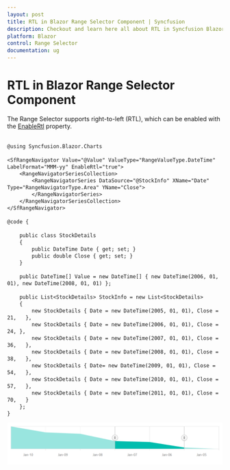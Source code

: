```yaml
---
layout: post
title: RTL in Blazor Range Selector Component | Syncfusion
description: Checkout and learn here all about RTL in Syncfusion Blazor Range Selector component and much more details.
platform: Blazor
control: Range Selector
documentation: ug
---
```


# RTL in Blazor Range Selector Component

The Range Selector supports right-to-left (RTL), which can be enabled with the [EnableRtl](https://help.syncfusion.com/cr/blazor/Syncfusion.Blazor.Charts.SfRangeNavigator.html#Syncfusion_Blazor_Charts_SfRangeNavigator_EnableRtl) property.

```cshtml

@using Syncfusion.Blazor.Charts

<SfRangeNavigator Value="@Value" ValueType="RangeValueType.DateTime" LabelFormat="MMM-yy" EnableRtl="true">
    <RangeNavigatorSeriesCollection>
        <RangeNavigatorSeries DataSource="@StockInfo" XName="Date" Type="RangeNavigatorType.Area" YName="Close">
        </RangeNavigatorSeries>
    </RangeNavigatorSeriesCollection>
</SfRangeNavigator>

@code {

    public class StockDetails
    {
        public DateTime Date { get; set; }
        public double Close { get; set; }
    }

    public DateTime[] Value = new DateTime[] { new DateTime(2006, 01, 01), new DateTime(2008, 01, 01) };

    public List<StockDetails> StockInfo = new List<StockDetails>
    {
        new StockDetails { Date = new DateTime(2005, 01, 01), Close = 21,   },
        new StockDetails { Date = new DateTime(2006, 01, 01), Close = 24, },
        new StockDetails { Date = new DateTime(2007, 01, 01), Close = 36,   },
        new StockDetails { Date = new DateTime(2008, 01, 01), Close = 38,   },
        new StockDetails { Date= new DateTime(2009, 01, 01), Close = 54,   },
        new StockDetails { Date = new DateTime(2010, 01, 01), Close = 57,   },
        new StockDetails { Date = new DateTime(2011, 01, 01), Close = 70,   }
    };
}
```

![RTL](images/common/rtl.png)